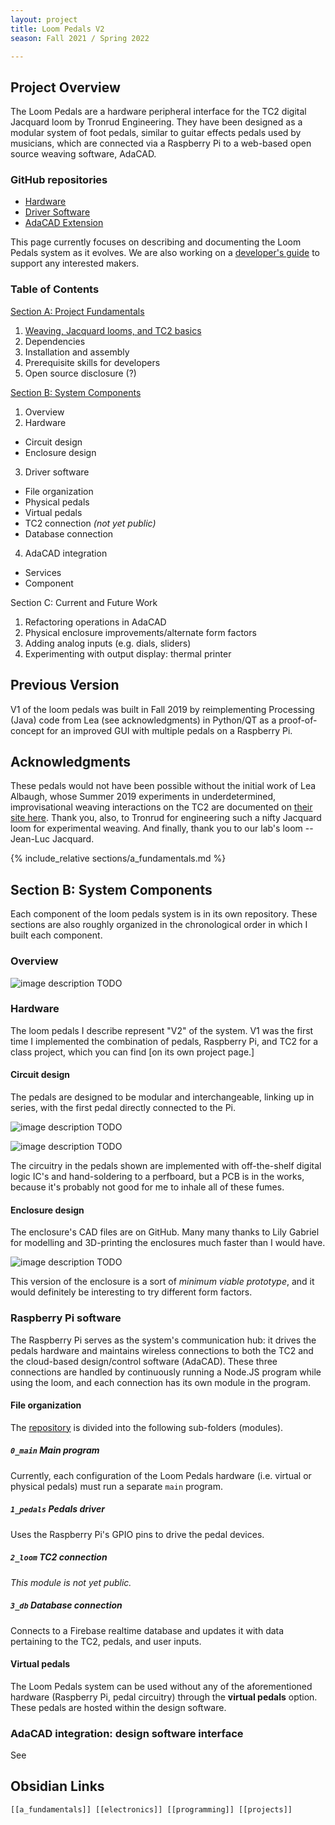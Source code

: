 ```yaml
---
layout: project
title: Loom Pedals V2
season: Fall 2021 / Spring 2022

---
```


## Project Overview

The Loom Pedals are a hardware peripheral interface for the TC2 digital Jacquard loom by Tronrud Engineering. They have been designed as a modular system of foot pedals, similar to guitar effects pedals used by musicians, which are connected via a Raspberry Pi to a web-based open source weaving software, AdaCAD.

### GitHub repositories
* [Hardware](https://github.com/UnstableDesign/Loom-Pedals-Hardware/)
* [Driver Software](https://github.com/UnstableDesign/Loom-Pedals-Raspberry-Pi)
* [AdaCAD Extension](https://github.com/UnstableDesign/Loom-Pedals-AdaCAD)

This page currently focuses on describing and documenting the Loom Pedals system as it evolves. We are also working on a [developer's guide](sections/dev-guide.md) to support any interested makers.

### Table of Contents

[Section A: Project Fundamentals](#section-a-project-fundamentals)

1. [Weaving, Jacquard looms, and TC2 basics](#weaving-jacquard-looms-and-tc2-basics)
2. Dependencies
3. Installation and assembly
4. Prerequisite skills for developers
5. Open source disclosure (?)

[Section B: System Components](#section-b-system-components)

1. Overview
2. Hardware
  * Circuit design
  * Enclosure design
3. Driver software
  * File organization
  * Physical pedals
  * Virtual pedals
  * TC2 connection *(not yet public)*
  * Database connection
4. AdaCAD integration
  * Services
  * Component

Section C: Current and Future Work

1. Refactoring operations in AdaCAD
2. Physical enclosure improvements/alternate form factors
3. Adding analog inputs (e.g. dials, sliders)
4. Experimenting with output display: thermal printer

## Previous Version

V1 of the loom pedals was built in Fall 2019 by reimplementing Processing (Java) code from Lea (see acknowledgments) in Python/QT as a proof-of-concept for an improved GUI with multiple pedals on a Raspberry Pi.

## Acknowledgments

These pedals would not have been possible without the initial work of Lea Albaugh, whose Summer 2019 experiments in underdetermined, improvisational weaving interactions on the TC2 are documented on [their site here](http://www.lea.zone/underdetermined_handweaving.html "Underdetermined Handweaving"). Thank you, also, to Tronrud for engineering such a nifty Jacquard loom for experimental weaving. And finally, thank you to our lab's loom -- Jean-Luc Jacquard. 

{% include_relative sections/a_fundamentals.md %}

## Section B: System Components

Each component of the loom pedals system is in its own repository. These sections are also roughly organized in the chronological order in which I built each component.

### Overview

![image description TODO](./sysConnections.png)

### Hardware

The loom pedals I describe represent "V2" of the system. V1 was the first time I implemented the combination of pedals, Raspberry Pi, and TC2 for a class project, which you can find \[on its own project page.\]

#### Circuit design

The pedals are designed to be modular and interchangeable, linking up in series, with the first pedal directly connected to the Pi.

![image description TODO](./hardware/connect.jpg)

![image description TODO](./hardware/pedalCircuitLogic.png)

The circuitry in the pedals shown are implemented with off-the-shelf digital logic IC's and hand-soldering to a perfboard, but a PCB is in the works, because it's probably not good for me to inhale all of these fumes.

#### Enclosure design

The enclosure's CAD files are on GitHub. Many many thanks to Lily Gabriel for modelling and 3D-printing the enclosures much faster than I would have.

![image description TODO](./hardware/pedal-enclosure.jpg)

This version of the enclosure is a sort of *minimum viable prototype*, and it would definitely be interesting to try different form factors.

### Raspberry Pi software

The Raspberry Pi serves as the system's communication hub: it drives the pedals hardware and maintains wireless connections to both the TC2 and the cloud-based design/control software (AdaCAD). These three connections are handled by continuously running a Node.JS program while using the loom, and each connection has its own module in the program.

#### File organization

The [repository](https://github.com/UnstableDesign/Loom-Pedals-Raspberry-Pi) is divided into the following sub-folders (modules).

##### `0_main` Main program

Currently, each configuration of the Loom Pedals hardware (i.e. virtual or physical pedals) must run a separate `main` program. 

##### `1_pedals` Pedals driver

Uses the Raspberry Pi's GPIO pins to drive the pedal devices.

##### `2_loom` TC2 connection

*This module is not yet public.*

##### `3_db` Database connection

Connects to a Firebase realtime database and updates it with data pertaining to the TC2, pedals, and user inputs.

#### Virtual pedals

The Loom Pedals system can be used without any of the aforementioned hardware (Raspberry Pi, pedal circuitry) through the **virtual pedals** option. These pedals are hosted within the design software.

### AdaCAD integration: design software interface

See 

<!-- fill in -->

## Obsidian Links
	[[a_fundamentals]] [[electronics]] [[programming]] [[projects]]